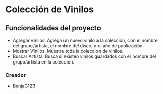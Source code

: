 # Colección de Vinilos

## Funcionalidades del proyecto

- Agregar vinilos: Agrega un nuevo vinilo a la colección, con el nombre del grupo/artista, el nombre del disco, y el año de publicación.
- Mostrar Vinilos: Muestra toda la coleccion de vinilos.
- Buscar Artista: Busca si existen vinilos guardados con el nombre del grupo/artista en la colección.
### Creador
- BenjaG123
